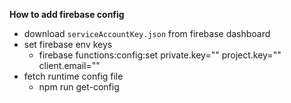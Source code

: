 **How to add firebase config**

- download `serviceAccountKey.json` from firebase dashboard
- set firebase env keys
  - firebase functions:config:set private.key="" project.key="" client.email=""
- fetch runtime config file
  - npm run get-config
